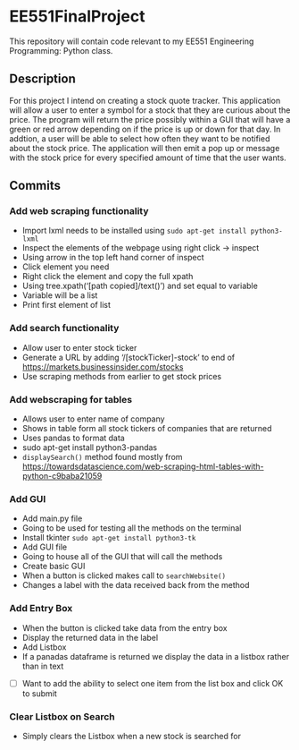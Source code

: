 # EE551FinalProject #
This repository will contain code relevant to my EE551 Engineering Programming: Python class. 

## Description ##
For this project I intend on creating a stock quote tracker. This application will allow a user to enter a symbol for a stock that they are curious about the price. The program will return the price possibly within a GUI that will have a green or red arrow depending on if the price is up or down for that day. In addtion, a user will be able to select how often they want to be notified about the stock price. The application will then emit a pop up or message with the stock price for every specified amount of time that the user wants.

## Commits ##
### Add web scraping functionality ###
* Import lxml needs to be installed using `sudo apt-get install python3-lxml`
* Inspect the elements of the webpage using right click -> inspect
* Using arrow in the top left hand corner of inspect
* Click element you need
* Right click the element and copy the full xpath
* Using tree.xpath(‘[path copied]/text()’) and set equal to variable 
* Variable will be a list
* Print first element of list

### Add search functionality ###
* Allow user to enter stock ticker
* Generate a URL by adding ‘/[stockTicker]-stock’ to end of https://markets.businessinsider.com/stocks 
* Use scraping methods from earlier to get stock prices 

### Add webscraping for tables ###
* Allows user to enter name of company
* Shows in table form all stock tickers of companies that are returned
* Uses pandas to format data
* sudo apt-get install python3-pandas
* `displaySearch()` method found mostly from https://towardsdatascience.com/web-scraping-html-tables-with-python-c9baba21059

### Add GUI ###
* Add main.py file
* Going to be used for testing all the methods on the terminal
* Install tkinter `sudo apt-get install python3-tk`
* Add GUI file
* Going to house all of the GUI that will call the methods
* Create basic GUI
* When a button is clicked makes call to `searchWebsite()` 
* Changes a label with the data received back from the method

### Add Entry Box ### 
* When the button is clicked take data from the entry box
* Display the returned data in the label
* Add Listbox
* If a panadas dataframe is returned we display the data in a listbox rather than in text
- [ ] Want to add the ability to select one item from the list box and click OK to submit

### Clear Listbox on Search ###
* Simply clears the Listbox when a new stock is searched for


